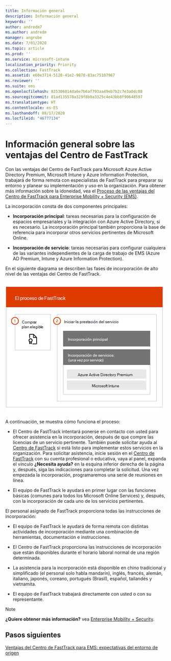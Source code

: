 ```yaml
---
title: Información general
description: Información general
keywords: ''
author: andredm7
ms.author: andredm
manager: angrobe
ms.date: 7/01/2020
ms.topic: article
ms.prod: ''
ms.service: microsoft-intune
localization_priority: Priority
ms.collection: FastTrack
ms.assetid: e60e3714-5120-41e2-9878-83ac75107967
ms.reviewer: ''
ms.suite: ems
ms.openlocfilehash: 825306014da6e7b6af793aa49eb7b2c7e3a0dc08
ms.sourcegitcommit: 81ad135578a329f8b0a3325c4e43bb8f90648597
ms.translationtype: HT
ms.contentlocale: es-ES
ms.lasthandoff: 08/17/2020
ms.locfileid: "46777134"
---
```

# <a name="fasttrack-center-benefit-overview"></a>Información general sobre las ventajas del Centro de FastTrack

Con las ventajas del Centro de FastTrack para Microsoft Azure Active Directory Premium, Microsoft Intune y Azure Information Protection, trabajará de forma remota con especialistas de FastTrack para preparar su entorno y planear su implementación y uso en la organización. Para obtener más información sobre la idoneidad, vea el [Proceso de las ventajas del Centro de FastTrack para Enterprise Mobility + Security (EMS)](EMS-fasttrack-process.md).

La incorporación consta de dos componentes principales:

-   **Incorporación principal**: tareas necesarias para la configuración de espacios empresariales y la integración con Azure Active Directory, si es necesario. La incorporación principal también proporciona la base de referencia para incorporar otros servicios pertinentes de Microsoft Online.

-   **Incorporación de servicio**: tareas necesarias para configurar cualquiera de las variantes independientes de la carga de trabajo de EMS (Azure AD Premium, Intune y Azure Information Protection).

En el siguiente diagrama se describen las fases de incorporación de alto nivel de las ventajas del Centro de FastTrack.

![Las fases de incorporación de alto nivel del uso de las ventajas del Centro de FastTrack](./media/ft-onboarding-process.png)

A continuación, se muestra cómo funciona el proceso:

- El Centro de FastTrack intentará ponerse en contacto con usted para ofrecer asistencia en la incorporación, después de que compre las licencias de un servicio pertinente. También puede solicitar ayuda al [Centro de FastTrack](https://go.microsoft.com/fwlink/?linkid=780698) si está listo para implementar estos servicios en la organización. Para solicitar asistencia, inicie sesión en el [Centro de FastTrack](https://go.microsoft.com/fwlink/?linkid=780698) con su cuenta profesional o educativa, vaya al panel, expanda el vínculo **¿Necesita ayuda?** en la esquina inferior derecha de la página y, después, siga las indicaciones para completar la solicitud. Una vez empezada la incorporación, programaremos una serie de reuniones en línea.

-   El equipo de FastTrack le ayudará en primer lugar con las funciones básicas (comunes para todos los Microsoft Online Services) y, después, con la incorporación de cada uno de los servicios pertinentes.

El personal asignado de FastTrack proporciona todas las instrucciones de incorporación:

-   El equipo de FastTrack le ayudará de forma remota con distintas actividades de incorporación mediante una combinación de herramientas, documentación e instrucciones.

-   El Centro de FastTrack proporciona las instrucciones de incorporación que están disponibles durante el horario laboral normal de una región determinada.

-   La asistencia para la incorporación está disponible en chino tradicional y simplificado (el personal solo habla mandarín), inglés, francés, alemán, italiano, japonés, coreano, portugués (Brasil), español, tailandés y vietnamita.

-   El equipo de FastTrack trabajará directamente con usted o con su representante.

> [!NOTE]
> **¿Quiere obtener más información?** vea [Enterprise Mobility + Security](https://www.microsoft.com/cloud-platform/enterprise-mobility).  

## <a name="next-steps"></a>Pasos siguientes

[Ventajas del Centro de FastTrack para EMS: expectativas del entorno de origen](EMS-source-environment-expectations.md)

